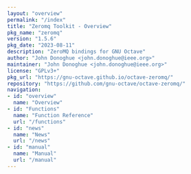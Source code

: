 ```yaml
---
layout: "overview"
permalink: "/index"
title: "Zeromq Toolkit - Overview"
pkg_name: "zeromq"
version: "1.5.6"
pkg_date: "2023-08-11"
description: "ZeroMQ bindings for GNU Octave"
author: "John Donoghue <john.donoghue@ieee.org>"
maintainer: "John Donoghue <john.donoghue@ieee.org>"
license: "GPLv3+"
pkg_url: "https://gnu-octave.github.io/octave-zeromq/"
repository: "https://github.com/gnu-octave/octave-zeromq/"
navigation:
- id: "overview"
  name: "Overview"
- id: "Functions"
  name: "Function Reference"
  url: "/functions"
- id: "news"
  name: "News"
  url: "/news"
- id: "manual"
  name: "Manual"
  url: "/manual"
---
```

